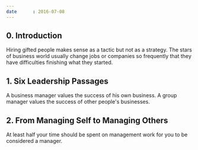 ```yaml
---
date      : 2016-07-08
---
```



## 0. Introduction
Hiring gifted people makes sense as a tactic but not as a strategy.
The stars of business world usually change jobs or companies so frequently that they have difficulties finishing what they started.


## 1. Six Leadership Passages
A business manager values the success of his own business.
A group manager values the success of other people's businesses.


## 2. From Managing Self to Managing Others
At least half your time should be spent on management work for you to be considered a manager.
